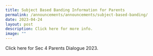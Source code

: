```yaml
---
title: Subject Based Banding Information for Parents
permalink: /announcements/announcements/subject-based-banding/
date: 2023-04-24
layout: post
description: Click here for more info.
image: ""
---
```

Click here for Sec 4 Parents Dialogue 2023.